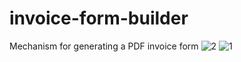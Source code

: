 # invoice-form-builder
Mechanism for generating a PDF invoice form
![2](https://github.com/Alex-Alen/invoice-form-builder/assets/102283894/cdbf68cf-9791-4bf4-a760-1a54494394c9)
![1](https://github.com/Alex-Alen/invoice-form-builder/assets/102283894/d54b6789-a71a-4998-b1d3-2914d2f21c34)
